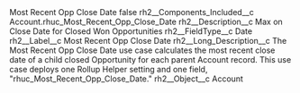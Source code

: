 <?xml version="1.0" encoding="UTF-8"?>
<CustomMetadata xmlns="http://soap.sforce.com/2006/04/metadata" xmlns:xsi="http://www.w3.org/2001/XMLSchema-instance" xmlns:xsd="http://www.w3.org/2001/XMLSchema">
    <label>Most Recent Opp Close Date</label>
    <protected>false</protected>
    <values>
        <field>rh2__Components_Included__c</field>
        <value xsi:type="xsd:string">Account.rhuc_Most_Recent_Opp_Close_Date</value>
    </values>
    <values>
        <field>rh2__Description__c</field>
        <value xsi:type="xsd:string">Max on Close Date for Closed Won Opportunities</value>
    </values>
    <values>
        <field>rh2__FieldType__c</field>
        <value xsi:type="xsd:string">Date</value>
    </values>
    <values>
        <field>rh2__Label__c</field>
        <value xsi:type="xsd:string">Most Recent Opp Close Date</value>
    </values>
    <values>
        <field>rh2__Long_Description__c</field>
        <value xsi:type="xsd:string">The Most Recent Opp Close Date use case calculates the most recent close date of a child closed Opportunity for each parent Account record. This use case deploys one Rollup Helper setting and one field, &quot;rhuc_Most_Recent_Opp_Close_Date.&quot;</value>
    </values>
    <values>
        <field>rh2__Object__c</field>
        <value xsi:type="xsd:string">Account</value>
    </values>
</CustomMetadata>
